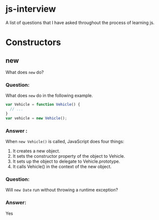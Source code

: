 js-interview
============
A list of questions that I have asked throughout the process of learning js.

# Constructors

## new

What does `new` do?

### Question:

What does `new` do in the following example.

```js
var Vehicle = function Vehicle() {
  // ...
}
var vehicle = new Vehicle();
```
### Answer : 

When `new Vehicle()` is called, JavaScript does four things:

1. It creates a new object.
2. It sets the constructor property of the object to Vehicle.
3. It sets up the object to delegate to Vehicle.prototype.
4. It calls Vehicle() in the context of the new object.

### Question:

Will  `new Date` run without throwing a runtime exception?

### Answer:

Yes

